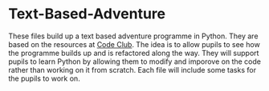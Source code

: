 # Text-Based-Adventure

These files build up a text based adventure programme in Python. They are based on the resources at [Code Club](https://projects.raspberrypi.org/en/projects/rpg). The idea is to allow pupils to see how the programme builds up and is refactored along the way. They will support pupils to learn Python by allowing them to modify and imporove on the code rather than working on it from scratch. Each file will include some tasks for the pupils to work on.
